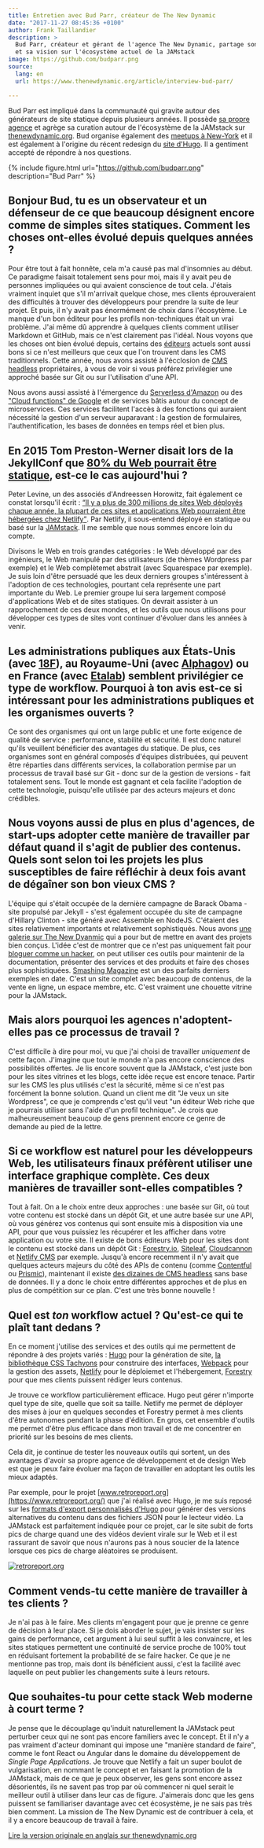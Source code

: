 ```yaml
---
title: Entretien avec Bud Parr, créateur de The New Dynamic
date: "2017-11-27 08:45:36 +0100"
author: Frank Taillandier
description: >
  Bud Parr, créateur et gérant de l'agence The New Dynamic, partage son expérience
  et sa vision sur l'écosystème actuel de la JAMstack
image: https://github.com/budparr.png
source:
  lang: en
  url: https://www.thenewdynamic.org/article/interview-bud-parr/

---
```


Bud Parr est impliqué dans la communauté qui gravite autour des générateurs de site
statique depuis plusieurs années. Il possède [sa propre
agence](https://www.thenewdynamic.com/) et agrège sa curation autour de
l'écosystème de la JAMstack sur [thenewdynamic.org](https://thenewdynamic.org).
Bud organise également des [meetups à
New-York](http://www.meetup.com/the-new-dynamic/) et il est également à 
l'origine du récent redesign du [site d'Hugo](https://gohugo.io/).
Il a gentiment accepté de répondre à nos questions.

{% include figure.html url="https://github.com/budparr.png" description="Bud Parr" %}

## Bonjour Bud, tu es un observateur et un défenseur de ce que beaucoup désignent encore comme de simples sites statiques. Comment les choses ont-elles évolué depuis quelques années ?

Pour être tout à fait honnête, cela m'a causé pas mal d'insomnies au début. Ce
paradigme faisait totalement sens pour moi, mais il y avait peu de personnes
impliquées ou qui avaient conscience de tout cela. J'étais vraiment inquiet que
s'il m'arrivait quelque chose, mes clients éprouveraient des difficultés à
trouver des développeurs pour prendre la suite de leur projet. Et puis, il n'y
avait pas énormément de choix dans l'écosytème. Le manque d'un bon éditeur pour
les profils non-techniques était un vrai problème. J'ai même dû apprendre à
quelques clients comment utiliser Markdown et GitHub, mais ce n'est clairement
pas l'idéal.
Nous voyons que les choses ont bien évolué depuis, certains des
[éditeurs](https://thenewdynamic.org/tools/content-management/) actuels sont
aussi bons si ce n'est meilleurs que ceux que l'on trouvent dans les CMS
traditionnels. Cette année, nous avons assisté à l'écclosion de [CMS headless](https://www.thenewdynamic.org/tools/content-management/headless-cms/)
propriétaires, à vous de voir si vous préférez privilégier une approché basée
sur Git ou sur l'utilisation d'une API.

Nous avons aussi assisté à l'émergence du [Serverless
d'Amazon](https://aws.amazon.com/serverless/) ou des ["Cloud functions" de
Google](https://cloud.google.com/functions/) et de services bâtis autour du
concept de microservices. Ces services facilitent l'accès à des fonctions qui
auraient nécessité la gestion d'un serveur auparavant : la gestion de
formulaires, l'authentification, les bases de données en temps réel et bien
plus.

## En 2015 Tom Preston-Werner disait lors de la JekyllConf que [80% du Web pourrait être statique](https://www.youtube.com/watch?v=BMve1OCKj6M&t=39m55s), est-ce le cas aujourd'hui ?

Peter Levine, un des associés d'Andreessen Horowitz, fait également ce constat
lorsqu'il écrit : [<q>Il y a plus de 300 millions de sites Web déployés chaque
année, la plupart de ces sites et applications Web pourraient être hébergées chez
Netlify</q>](https://a16z.com/2017/08/09/netlify/). Par Netlify, il sous-entend
déployé en statique ou basé sur la [JAMstack](https://jamstack.org/). Il me
semble que nous sommes encore loin du compte.

Divisons le Web en trois grandes catégories : le Web développé par des
ingénieurs, le Web manipulé par des utilisateurs (de thèmes Wordpress par
exemple) et le Web complètemet abstrait (avec Squarespace par exemple). Je suis loin
d'être persuadé que les deux derniers groupes s'intéressent à l'adoption de ces
technologies, pourtant cela représente une part importante du Web. Le premier groupe lui
sera largement composé d'applications Web et de sites statiques. On devrait
assister à un rapprochement de ces deux mondes, et les outils que nous utilisons
pour développer ces types de sites vont continuer d'évoluer dans les années à
venir.

## Les administrations publiques aux États-Unis (avec [18F](https://18f.gsa.gov/)), au Royaume-Uni (avec [Alphagov](https://github.com/alphagov)) ou en France (avec [Etalab](https://www.etalab.gouv.fr)) semblent privilégier ce type de workflow. Pourquoi à ton avis est-ce si intéressant pour les administrations publiques et les organismes ouverts ?

Ce sont des organismes qui ont un large public et une forte exigence de qualité
de service : performance, stabilité et sécurité. Il est donc naturel qu'ils
veuillent bénéficier des avantages du statique. De plus, ces organismes sont en
général composés d'équipes distribuées, qui peuvent être réparties dans
différents services, la collaboration permise par un processus de travail basé
sur Git - donc sur de la gestion de versions -  fait totalement sens. Tout le
monde est gagnant et cela facilite l'adoption de cette technologie, puisqu'elle
utilisée par des acteurs majeurs et donc crédibles.

## Nous voyons aussi de plus en plus d'agences, de start-ups adopter cette manière de travailler par défaut quand il s'agit de publier des contenus. Quels sont selon toi les projets les plus susceptibles de faire réfléchir à deux fois avant de dégaîner son bon vieux CMS ?

L'équipe qui s'était occupée de la dernière campagne de Barack Obama - site
propulsé par Jekyll - s'est également occupée du site de campagne d'Hillary
Clinton - site généré avec Assemble en NodeJS. C'étaient des sites relativement
importants et relativement sophistiqués. Nous avons [une galerie sur The New
Dyanmic](https://www.thenewdynamic.org/showcase/) qui a pour but de mettre en
avant des projets bien conçus. L'idée c'est de montrer que ce n'est pas
uniquement fait pour [bloguer comme un
hacker](http://tom.preston-werner.com/2008/11/17/blogging-like-a-hacker.html),
on peut utiliser ces outils pour maintenir de la documentation, présenter des
services et des produits et faire des choses plus sophistiquées. [Smashing
Magazine](https://www.smashingmagazine.com/) est un des parfaits derniers
exemples en date. C'est un site complet avec beaucoup de contenus, de la vente
en ligne, un espace membre, etc. C'est vraiment une chouette vitrine pour la
JAMstack.

## Mais alors pourquoi les agences n'adoptent-elles pas ce processus de travail ?

C'est difficile à dire pour moi, vu que j'ai choisi de travailler *uniquement*
de cette façon. J'imagine que tout le monde n'a pas encore conscience des
possibilités offertes. Je lis encore souvent que la JAMstack, c'est juste bon
pour les sites vitrines et les blogs, cette idée reçue est encore tenace. Partir sur les CMS les plus utilisés c'est la sécurité, même si ce n'est pas forcément la bonne solution. Quand un client me dit "Je veux un site Wordpress", ce que je
comprends c'est qu'il veut "un éditeur Web riche que je pourrais utiliser sans
l'aide d'un profil technique". Je crois que malheureusement beaucoup de
gens prennent encore ce genre de demande au pied de la lettre.

## Si ce workflow est naturel pour les développeurs Web, les utilisateurs finaux préfèrent utiliser une interface graphique complète. Ces deux manières de travailler sont-elles compatibles ?

Tout à fait. On a le choix entre deux approches : une basée sur Git, où tout
votre contenu est stocké dans un dépôt Git, et une autre basée sur une API, où
vous générez vos contenus qui sont ensuite mis à disposition via une API, pour
que vous puissiez les récupérer et les afficher dans votre application ou votre
site. Il existe de bons éditeurs Web pour les sites dont le contenu est stocké
dans un dépôt Git : [Forestry.io](https://forestry.io/),
[Siteleaf](https://siteleaf.com), [Cloudcannon](https://cloudcannon.com) et
[Netlify CMS](http://netlifycms.org/) par exemple.
Jusqu'à encore recemment il n'y avait que quelques acteurs majeurs du côté des APIs de contenu (comme [Contentful](https://www.contentful.com/) ou [Prismic](https://prismic.io/)), maintenant il existe [des dizaines de CMS headless](https://www.thenewdynamic.org/tools/content-management/headless-cms/)
sans base de données. Il y a donc le choix entre différentes approches et de plus
en plus de compétition sur ce plan. C'est une très bonne nouvelle !

## Quel est *ton* workflow actuel ? Qu'est-ce qui te plaît tant dedans ?

En ce moment j'utilise des services et des outils qui me permettent de répondre à
des projets variés : [Hugo](https://gohugo.io) pour la génération de site, [la
bibliothèque CSS Tachyons](http://tachyons.io/) pour construire des interfaces,
[Webpack](https://webpack.js.org/) pour la gestion des assets,
[Netlify](https://netlify.com) pour le déploiemet et l'hébergement,
[Forestry](https://forestry.io/) pour que mes clients puissent rédiger leurs
contenus.

Je trouve ce workflow particulièrement efficace. Hugo peut gérer n'importe quel
type de site, quelle que soit sa taille. Netlify me permet de déployer des mises
à jour en quelques secondes et Forestry permet à mes clients d'être autonomes
pendant la phase d'édition. En gros, cet ensemble d'outils me permet d'être plus
efficace dans mon travail et de me concentrer en priorité sur les besoins de mes
clients.

Cela dit, je continue de tester les nouveaux outils qui sortent, un des
avantages d'avoir sa propre agence de développement et de design Web est que je
peux faire évoluer ma façon de travailler en adoptant les outils les mieux
adaptés.

Par exemple, pour le projet [www.retroreport.org](https://www.retroreport.org/)
que j'ai réalisé avec Hugo, je me suis reposé sur les [formats d'export
personnalisés d'Hugo](https://gohugo.io/templates/output-formats/) pour générer
des versions alternatives du contenu dans des fichiers JSON pour le lecteur
vidéo. La JAMstack est parfaitement indiquée pour ce projet, car le site subit de
forts pics de charge quand une des vidéos devient virale sur le Web et il est
rassurant de savoir que nous n'aurons pas à nous soucier de la latence lorsque
ces pics de charge aléatoires se produisent.

[![retroreport.org](https://www.thenewdynamic.org/uploads/retroreportorg.jpg)](https://www.retroreport.org)

## Comment vends-tu cette manière de travailler à tes clients ?

Je n'ai pas à le faire. Mes clients m'engagent pour que je prenne ce genre de
décision à leur place. Si je dois aborder le sujet, je vais insister sur les
gains de performance, cet argument à lui seul suffit à les convaincre, et les
sites statiques permettent une continuité de service proche de 100% tout en
réduisant fortement la probabilité de se faire hacker. Ce que je ne mentionne
pas trop, mais dont ils bénéficient aussi, c'est la facilité avec laquelle on
peut publier les changements suite à leurs retours.

## Que souhaites-tu pour cette stack Web moderne à court terme ?

Je pense que le découplage qu'induit naturellement la JAMstack peut perturber
ceux qui ne sont pas encore familiers avec le concept. Et il n'y a pas vraiment
d'acteur dominant qui impose une "manière standard de faire", comme le font
React ou Angular dans le domaine du développement de *Single Page Applications*.
Je trouve que Netlify a fait un super boulot de vulgarisation, en nommant le
concept et en faisant la promotion de la JAMstack, mais de ce que je peux
observer, les gens sont encore assez désorientés, ils ne savent pas trop par où
commencer ni quel serait le meilleur outil à utiliser dans leur cas de figure.
J'aimerais donc que les gens puissent se familiariser davantage avec cet
écosystème, je ne sais pas très bien comment. La mission de The New Dynamic est
de contribuer à cela, et il y a encore beaucoup de travail à faire.

[Lire la version originale en anglais sur thenewdynamic.org](https://www.thenewdynamic.org/article/interview-bud-parr/)

